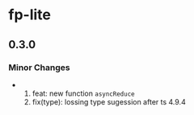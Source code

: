 # fp-lite

## 0.3.0

### Minor Changes

- 1. feat: new function `asyncReduce`
  2. fix(type): lossing type sugession after ts 4.9.4
